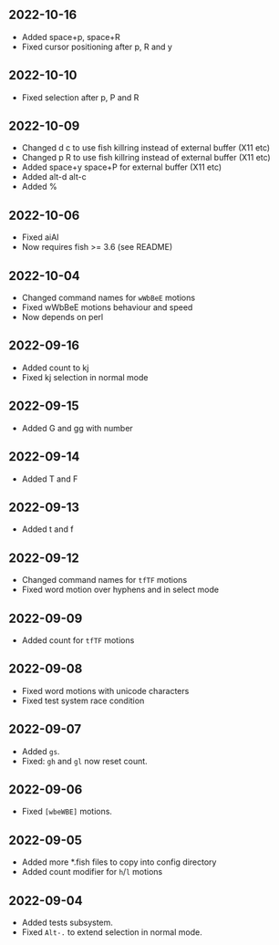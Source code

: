 ## 2022-10-16
- Added space+p, space+R
- Fixed cursor positioning after p, R and y

## 2022-10-10
- Fixed selection after p, P and R

## 2022-10-09
- Changed d c to use fish killring instead of external buffer (X11 etc)
- Changed p R to use fish killring instead of external buffer (X11 etc)
- Added space+y space+P for external buffer (X11 etc)
- Added alt-d alt-c
- Added %

## 2022-10-06
- Fixed aiAI
- Now requires fish >= 3.6 (see README)

## 2022-10-04
- Changed command names for `wWbBeE` motions
- Fixed wWbBeE motions behaviour and speed
- Now depends on perl

## 2022-09-16
- Added count to kj
- Fixed kj selection in normal mode

## 2022-09-15
- Added G and gg with number

## 2022-09-14
- Added T<cr> and F<cr>

## 2022-09-13
- Added t<cr> and f<cr>

## 2022-09-12
- Changed command names for `tfTF` motions
- Fixed word motion over hyphens and in select mode

## 2022-09-09
- Added count for `tfTF` motions

## 2022-09-08
- Fixed word motions with unicode characters
- Fixed test system race condition

## 2022-09-07
- Added `gs`.
- Fixed: `gh` and `gl` now reset count.

## 2022-09-06
- Fixed `[wbeWBE]` motions.

## 2022-09-05
- Added more *.fish files to copy into config directory
- Added count modifier for `h`/`l` motions

## 2022-09-04
- Added tests subsystem.
- Fixed `Alt-.` to extend selection in normal mode.
